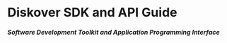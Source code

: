 <br>
<h1>Diskover SDK and API Guide</h1>

##### Software Development Toolkit and Application Programming Interface
